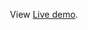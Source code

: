 
 <p align="center">
  View <a href="https://ishan-weather-app.netlify.app/">Live demo</a>.
 
 </p>
